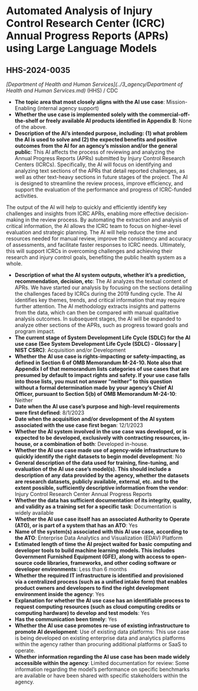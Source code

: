# Automated Analysis of Injury Control Research Center (ICRC) Annual Progress Reports (APRs) using Large Language Models
## HHS-2024-0035
_[Department of Health and Human Services](../3_agency/Department of Health and Human Services.md)_ (HHS) / CDC


+ **The topic area that most closely aligns with the AI use case**: Mission-Enabling (internal agency support)
+ **Whether the use case is implemented solely with the commercial-off-the-shelf or freely available AI products identified in Appendix B**: None of the above.
+ **Description of the AI’s intended purpose, including: (1) what problem the AI is used to solve and (2) the expected benefits and positive outcomes from the AI for an agency’s mission and/or the general public**: This AI affects the process of reviewing and analyzing the Annual Progress Reports (APRs) submitted by Injury Control Research Centers (ICRCs). Specifically, the AI will focus on identifying and analyzing text sections of the APRs that detail reported challenges, as well as other text-heavy sections in future stages of the project. The AI is designed to streamline the review process, improve efficiency, and support the evaluation of the performance and progress of ICRC-funded activities.

The output of the AI will help to quickly and efficiently identify key challenges and insights from ICRC APRs, enabling more effective decision-making in the review process. By automating the extraction and analysis of critical information, the AI allows the ICRC team to focus on higher-level evaluation and strategic planning. The AI will help reduce the time and resources needed for manual review, improve the consistency and accuracy of assessments, and facilitate faster responses to ICRC needs. Ultimately, this will support ICRCs in overcoming challenges and achieving their research and injury control goals, benefiting the public health system as a whole.
+ **Description of what the AI system outputs, whether it’s a prediction, recommendation, decision, etc**: The AI analyzes the textual content of APRs. We have started our analysis by focusing on the sections detailing the challenges faced by ICRCs during the 2019 funding cycle. The AI identifies key themes, trends, and critical information that may require further attention. The AI methodology extracts insights and patterns from the data, which can then be compared with manual qualitative analysis outcomes. In subsequent stages, the AI will be expanded to analyze other sections of the APRs, such as progress toward goals and program impact.
+ **The current stage of System Development Life Cycle (SDLC) for the AI use case (See System Development Life Cycle (SDLC) - Glossary | NIST CSRC)**: Acquisition and/or Development
+ **Whether the AI use case is rights-impacting or safety-impacting, as defined in Section 6 of OMB Memorandum M-24-10. Note also that Appendix I of that memorandum lists categories of use cases that are presumed by default to impact rights and safety. If your use case falls into those lists, you must not answer “neither” to this question without a formal determination made by your agency’s Chief AI Officer, pursuant to Section 5(b) of OMB Memorandum M-24-10**: Neither
+ **Date when the AI use case’s purpose and high-level requirements were first defined**: 8/1/2023
+ **Date when the acquisition and/or development of the AI system associated with the use case first began**: 12/1/2023
+ **Whether the AI system involved in the use case was developed, or is expected to be developed, exclusively with contracting resources, in-house, or a combination of both**: Developed in-house.
+ **Whether the AI use case made use of agency-wide infrastructure to quickly identify the right datasets to begin model development**: No
+ **General description of the data used for training, fine-tuning, and evaluation of the AI use case’s model(s). This should include a description of any data provided by the agency, whether the datasets are research datasets, publicly available, external, etc. and to the extent possible, sufficiently descriptive information from the vendor**: Injury Control Research Center Annual Progress Reports
+ **Whether the data has sufficient documentation of its integrity, quality, and validity as a training set for a specific task**: Documentation is widely available
+ **Whether the AI use case itself has an associated Authority to Operate (ATO), or is part of a system that has an ATO**: Yes
+ **Name of the system(s) associated with this AI use case, according to the ATO**: Enterprise Data Analytics and Visualization (EDAV) Platform
+ **Estimated length of time the AI project waited for basic computing and developer tools to build machine learning models. This includes Government Furnished Equipment (GFE), along with access to open-source code libraries, frameworks, and other coding software or developer environments**: Less than 6 months
+ **Whether the required IT infrastructure is identified and provisioned via a centralized process (such as a unified intake form) that enables product owners and developers to find the right development environment inside the agency**: Yes
+ **Explanation for whether the AI use case has an identifiable process to request computing resources (such as cloud computing credits or computing hardware) to develop and test models**: Yes
+ **Has the communication been timely**: Yes
+ **Whether the AI use case promotes re-use of existing infrastructure to promote AI development**: Use of existing data platforms: This use case is being developed on existing enterprise data and analytics platforms within the agency rather than procuring additional platforms or SaaS to operate.
+ **Whether information regarding the AI use case has been made widely accessible within the agency**: Limited documentation for review: Some information regarding the model’s performance on specific benchmarks are available or have been shared with specific stakeholders within the agency.
